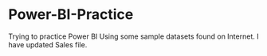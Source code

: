 # Power-BI-Practice
Trying to practice Power BI Using some sample datasets found on Internet. I have updated Sales file.
